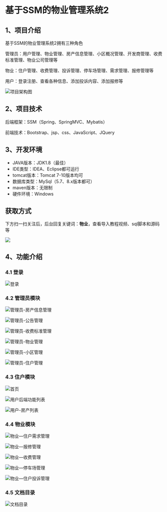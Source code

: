 # 基于SSM的物业管理系统2



## 1、项目介绍

基于SSM的物业管理系统2拥有三种角色

管理员：用户管理、物业管理、房产信息管理、小区概况管理、开发商管理、收费标准管理、物业公司管理等

物业：住户管理、收费管理、投诉管理、停车场管理、需求管理、报修管理等

用户：登录注册、查看各种信息、添加投诉内容、添加报修等

![项目架构图](https://www.codeshop.fun/Typora-Images/202311142132162.png)


## 2、项目技术

后端框架：SSM（Spring、SpringMVC、Mybatis）

前端技术：Bootstrap、jsp、css、JavaScript、JQuery

## 3、开发环境

- JAVA版本：JDK1.8（最佳）
- IDE类型：IDEA、Eclipse都可运行
- tomcat版本：Tomcat 7-10版本均可
- 数据库类型：MySql（5.7、8.x版本都可） 
- maven版本：无限制
- 硬件环境：Windows

## 获取方式

下方扫一扫关注后，后台回复关键词：**物业**，查看导入教程视频、sql脚本和源码等

 ![](https://www.codeshop.fun/Typora-Images/202205281253739.png)
## 4、功能介绍

### 4.1 登录

![登录](https://www.codeshop.fun/Typora-Images/202311142132565.jpg)

### 4.2 管理员模块

![管理员-房产信息管理](https://www.codeshop.fun/Typora-Images/202311142133305.jpg)

![管理员-公告管理](https://www.codeshop.fun/Typora-Images/202311142133321.jpg)

![管理员-收费标准管理](https://www.codeshop.fun/Typora-Images/202311142133349.jpg)

![管理员-物业管理](https://www.codeshop.fun/Typora-Images/202311142133359.jpg)

![管理员-小区管理](https://www.codeshop.fun/Typora-Images/202311142133376.jpg)

![管理员-住户管理](https://www.codeshop.fun/Typora-Images/202311142133389.jpg)

### 4.3 住户模块

![首页](https://www.codeshop.fun/Typora-Images/202311142133614.jpg)

![用户后端功能列表](https://www.codeshop.fun/Typora-Images/202311142133377.jpg)

![用户-房产列表](https://www.codeshop.fun/Typora-Images/202311142133400.jpg)

### 4.4 物业模块

![物业—住户需求管理](https://www.codeshop.fun/Typora-Images/202311142133812.jpg)

![物业—报修管理](https://www.codeshop.fun/Typora-Images/202311142133820.jpg)

![物业—收费管理](https://www.codeshop.fun/Typora-Images/202311142133835.jpg)

![物业—停车场管理](https://www.codeshop.fun/Typora-Images/202311142133840.jpg)

![物业—住户投诉管理](https://www.codeshop.fun/Typora-Images/202311142133849.jpg)

### 4.5 文档目录

![文档目录](https://www.codeshop.fun/Typora-Images/202311142132755.jpg)



